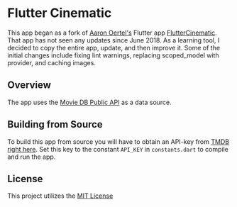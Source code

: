 # Flutter Cinematic

This app began as a fork of [Aaron Oertel's](https://github.com/aaronoe) Flutter app [FlutterCinematic](https://github.com/aaronoe/FlutterCinematic).
That app has not seen any updates since June 2018.  As a learning tool, I decided to copy the entire app, update, and then improve it.
Some of the initial changes include fixing lint warnings, replacing scoped_model with provider, and caching images. 

## Overview

The app uses the [Movie DB Public API](https://www.themoviedb.org/documentation/api) as a data 
source.

## Building from Source

To build this app from source you will have to obtain an API-key from [TMDB right here](https://developers.themoviedb.org/3/getting-started/introduction).
Set this key to the constant `API_KEY` in `constants.dart` to compile and run the app.

## License

This project utilizes the [MIT License](https://github.com/neilweber/flutter_cinematic/blob/master/LICENSE "Project License")